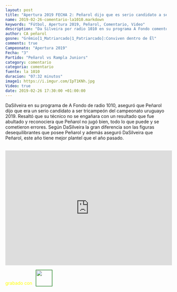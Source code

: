 ```yaml
---
layout: post
title: "Apertura 2019 FECHA 2: Peñarol dijo que es serio candidato a ser tricampeón uruguayo, DaSilveira"
name: 2019-02-26-comentario-la1010.markdown
keywords: "Fútbol, Apertura 2019, Peñarol, Comentario, Video"
description: "Da Silveira por radio 1010 en su programa A Fondo comentó el partido por la FECHA No 2 del Apertura 2019 en que Peñarol le ganó a Rampla Juniors por 5:0. Entre otras cosas Peñarol tiene mejor plantel que el año pasado y figuras desequilibrantes y contundentes como Gastón Rodriguez."
author: CA peñarol
gosne: "Grêmio[1_Matriarcado|1_Patriarcado]:Conviven dentro de Êl"
comments: true
Campeonato: "Apertura 2019"
Fecha: "3"
Partido: "Peñarol vs Rampla Juniors"
category: comentario
categoria: comentario
fuente: la 1010
duracion: "07:32 minutos"
image1: https://i.imgur.com/IpT1KNh.jpg
Video: true
date: 2019-02-26 17:30:00 +01:00:00
---
```


DaSilveira en su programa de A Fondo de radio 1010, aseguró que Peñarol dijo que era un serio candidato a ser tricampeón del campeonato uruguayo 2019. Resaltó que su técnico no se engañara con un resultado que fue abultado y reconociera que Peñarol no jugó bien, todo lo que puede y se cometieron errores. Según DaSilveira la gran diferencia son las figuras desequilibrantes que posee Peñarol y además aseguró DaSilveira que Peñarol, este año tiene mejor plantel que el año pasado.

<br>

<iframe width="521" height="360" src="https://www.youtube.com/embed/_GxnxPfwgK0" frameborder="0" allow="accelerometer; autoplay; encrypted-media; gyroscope; picture-in-picture" allowfullscreen></iframe>

<span style="color:yellow;">grabado con</span> <a href="http://ffmpeg.org"><img src="{{ site.url }}/images/ffmpeg.png" width="50px" style="border:1px solid green;vertical-align: sub;margin-left:7px;"></a>
